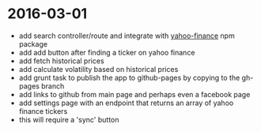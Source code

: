 # 2016-03-01
* add search controller/route and integrate with [yahoo-finance](https://www.npmjs.com/package/yahoo-finance) npm package
* add add button after finding a ticker on yahoo finance
* add fetch historical prices
* add calculate volatility based on historical prices
* add grunt task to publish the app to github-pages by copying to the gh-pages branch
* add links to github from main page and perhaps even a facebook page
* add settings page with an endpoint that returns an array of yahoo finance tickers
 * this will require a 'sync' button
